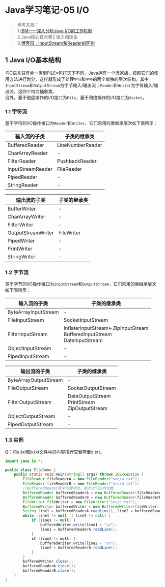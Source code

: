 # Java学习笔记-05  I/O

>参考文档：  
>1.[IBM——深入分析Java I/O的工作机制](https://www.ibm.com/developerworks/cn/java/j-lo-javaio/index.html)  
>2.Java核心技术卷2 输入和输出  
>3.[博客园：InputStream和Reader的区别](https://www.cnblogs.com/jinzhiming/p/5355918.html)

## 1 Java I/O基本结构

与C语言只有单一类型FILE*包打天下不同，Java拥有一个流家族，按照它们的使用方法进行划分，这样就形成了处理`字节`和`字符`的两个单独的层次结构。其中`InputStream`和`OutputStream`为字节输入/输出流；`Reader`和`Writer`为字符输入/输出流。这四个均为抽象类。  
另外，基于磁盘操作的I/O接口为`File`，基于网络操作的I/O接口为`Socket`。

### 1.1 字符流

基于字符的I/O操作接口为`Reader`和`Writer`，它们常用的类继承层次如下表所示：

|输入流的子类|子类的继承类|
|---|---|
|BufferedReader|LineNumberReader|
|CharArrayReader|-|
|FilterReader|PushbackReader|
|InputStreamReader|FileReader|
|PipedReader|-|
|StringReader|-|

|输出流的子类|子类的继承类|
|---|---|
|BufferWriter|-|
|CharArrayWriter|-|
|FilterWriter|-|
|OutputStreamWriter|FileWriter|
|PipedWriter|-|
|PrintWriter|-|
|StringWriter|-|

### 1.2 字节流

基于字节的I/O操作接口为`InputStream`和`OutputStream`，它们常用的类继承层次如下表所示：

|输入流的子类|子类的继承类|
|---|---|
|ByteArrayInputStream|-|
|FileInputStream|SocketInputStream|
|FilterInputStream|InflaterInputStream<-ZipInputStream<br>BufferedInputStream<br>DataInputStream|
|ObjectInputStream|-|
|PipedInputStream|-|

|输出流的子类|子类的继承类|
|---|---|
|ByteArrayOutputStream|-|
|FileOutputStream|SocketOutputStream|
|FilterOutputStream|DataOutputStream<br>PrintStream<br>ZipOutputStream|
|ObjectOutputStream|-|
|PipedOutputStream|-|

### 1.3 实例

Q：将a.txt和b.txt文件中的内容按行交替存至c.txt。

```java
import java.io.*;

public class FileDemo {
    public static void main(String[] args) throws IOException {
        FileReader fileReaderA = new FileReader("src/a.txt");
        FileReader fileReaderB = new FileReader("src/b.txt");
        //BufferedReader是字符缓冲流，减少访问IO的次数
        BufferedReader bufferedReaderA = new BufferedReader(fileReaderA);
        BufferedReader bufferedReaderB = new BufferedReader(fileReaderB);
        FileWriter fileWriter = new FileWriter("src/c.txt");
        BufferedWriter bufferedWriter = new BufferedWriter(fileWriter);
        String line1 = bufferedReaderA.readLine(), line2 = bufferedReaderB.readLine();
        while (line1 != null || line2 != null) {
            if (line1 != null) {
                bufferedWriter.write(line1 + "\n");
                line1 = bufferedReaderA.readLine();
            }
            if (line2 != null) {
                bufferedWriter.write(line2 + "\n");
                line2 = bufferedReaderB.readLine();
            }
        }
        bufferedWriter.close();
        bufferedReaderA.close();
        bufferedReaderB.close();
    }
}
```